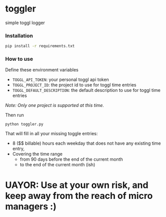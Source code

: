 # toggler
simple toggl logger

### Installation
```bash
pip install -r requirements.txt
```

### How to use

Define these environment variables

- `TOGGL_API_TOKEN`: your personal toggl api token 
- `TOGGL_PROJECT_ID`: the project id to use for toggl time entries
- `TOGGL_DEFAULT_DESCRIPTION`: the default description to use for toggl time entries

*Note: Only one project is supported at this time.*

Then run
```
python toggler.py
```

That will fill in all your missing toggle entries: 
- 8 ($$ billable) hours each weekday that does not have any existing time entry, 
- Covering the time range
  - from 90 days before the end of the current month 
  - to the end of the current month (ish)


# UAYOR: Use at your own risk, and keep away from the reach of micro managers :)
